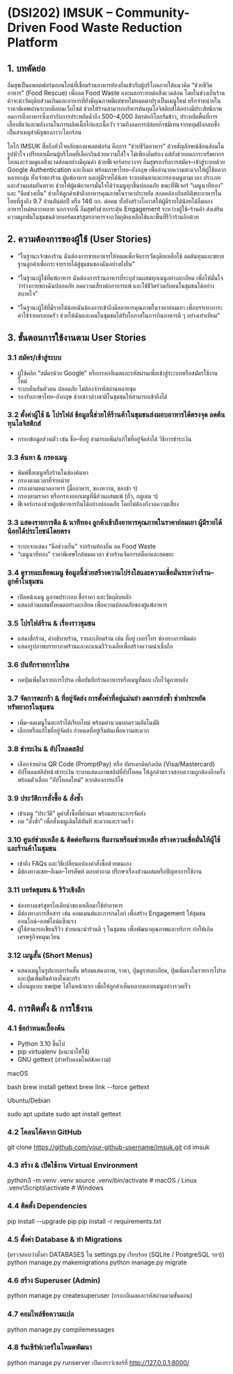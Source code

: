 # (DSI202) IMSUK – Community-Driven Food Waste Reduction Platform

## 1. บทคัดย่อ 

อิ่มสุขเป็นแพลตฟอร์มออนไลน์ที่เชื่อมร้านอาหารท้องถิ่นเข้ากับผู้บริโภคภายใต้แนวคิด “ช่วยชีวิตอาหาร” (Food Rescue) เพื่อลด Food Waste และผลกระทบต่อสิ่งแวดล้อม โดยในช่วงเย็นร้านค้าจะนำวัตถุดิบส่วนเกินและอาหารที่ยังมีคุณภาพดีแต่ขายไม่หมดมาปรุงเป็นเมนูใหม่ หรือจำหน่ายในราคาพิเศษผ่านระบบดีลบนเว็บไซต์ ช่วยให้ร้านสามารถบริหารต้นทุนโลจิสติกส์ได้อย่างมีประสิทธิภาพ ลดการทิ้งอาหารซึ่งเท่ากับการประหยัดน้ำถึง 500–4,000 ลิตรต่อกิโลกรัมข้าว, ประหยัดพื้นที่การเลี้ยงสัตว์และพลังงานในการผลิตเนื้อไก่และเนื้อวัว รวมถึงลดการปล่อยก๊าซมีเทนจากหลุมฝังกลบซึ่งเป็นสาเหตุสำคัญของภาวะโลกร้อน  

โลโก้ IMSUK สื่อถึงหัวใจหลักของแพลตฟอร์ม คือการ “ช่วยชีวิตอาหาร” ด้วยสัญลักษณ์ช้อนส้อมในรูปหัวใจ เปรียบเหมือนผู้บริโภคที่เลือกกินด้วยความใส่ใจ ไม่เพียงอิ่มท้อง แต่ยังช่วยลดภาระทรัพยากรโลกและร่วมดูแลสิ่งแวดล้อมอย่างมีคุณค่า ด้วยฟีเจอร์ครบวงจร อิ่มสุขรองรับการสมัคร–เข้าสู่ระบบด้วย Google Authentication และอีเมล พร้อมภาษาไทย–อังกฤษ เพื่ออำนวยความสะดวกให้ผู้ใช้หลากหลายกลุ่ม ทั้งเจ้าของร้าน ผู้แพ้อาหาร และผู้มีรายได้น้อย ระบบค้นหาและกรองเมนูตามเวลา ประเภท และส่วนผสมอันตราย ช่วยให้ผู้แพ้อาหารมั่นใจได้ว่าเมนูทุกชิ้นปลอดภัย ขณะที่ฟีเจอร์ “เมนูนาทีทอง” และ “ดีลช่วงเย็น” ช่วยให้ลูกค้าเข้าถึงอาหารคุณภาพในราคาประหยัด สอดคล้องกับสถิติขยะอาหารในไทยที่สูงถึง 9.7 ล้านตันต่อปี หรือ 146 กก. ต่อคน ทั้งยังสร้างโอกาสให้ผู้มีรายได้น้อยได้ลิ้มลองอาหารใหม่หลากหลาย นอกจากนี้ อิ่มสุขยังช่วยกระตุ้น Engagement ระหว่างผู้ใช้–ร้านค้า ส่งเสริมความผูกพันในชุมชนด้วยบอร์ดแชร์สูตรอาหารจากวัตถุดิบเหลือใช้และพื้นที่รีวิวร้านอีกด้วย

## 2. ความต้องการของผู้ใช้ (User Stories)

* “ในฐานะเจ้าของร้าน ฉันต้องการขายอาหารให้หมดเพื่อจัดการวัตถุดิบเหลือใช้ ลดต้นทุนและขยายฐานลูกค้าเพื่อกระจายรายได้สู่ชุมชนของฉันอย่างยั่งยืน”
* “ในฐานะผู้ใช้ที่แพ้อาหาร ฉันต้องการร้านอาหารที่ระบุส่วนผสมทุกเมนูอย่างละเอียด เพื่อให้มั่นใจว่าร่างกายของฉันปลอดภัย ลดความเสี่ยงต่ออาการแพ้ และใช้ชีวิตร่วมกับคนในชุมชนได้อย่างสบายใจ”

* “ในฐานะผู้ใช้ที่มีรายได้น้อยฉันต้องการเข้าถึงดีลอาหารคุณภาพในราคาย่อมเยา เพื่อบรรเทาภาระค่าใช้จ่ายครอบครัว ช่วยให้ฉันและคนในชุมชนได้รับโอกาสในการกินอาหารดี ๆ อย่างเท่าเทียม”

## 3. ขั้นตอนการใช้งานตาม User Stories

### 3.1 สมัคร/เข้าสู่ระบบ

* ผู้ใช้คลิก “สมัครด้วย Google” หรือกรอกอีเมลและรหัสผ่านเพื่อเข้าสู่ระะบบหรือสมัครใช้งานใหม่
* ระบบยืนยันตัวตน ปลอดภัย ไม่ต้องจำรหัสผ่านหลายชุด
* รองรับภาษาไทย–อังกฤษ ช่วยชาวต่างชาติในชุมชนให้สามารถเข้าถึงได้

### 3.2 ตั้งค่าผู้ใช้ & โปรไฟล์ ข้อมูลนี้ช่วยให้ร้านค้าในชุมชนส่งมอบอาหารได้ตรงจุด ลดต้นทุนโลจิสติกส์

* กรอกข้อมูลส่วนตัว เช่น ชื่อ–ที่อยู่ สามารถเพิ่ม/แก้ไขที่อยู่จัดส่งได้ วิธีการชำระเงิน

### 3.3 ค้นหา & กรองเมนู

* พิมพ์ชื่อเมนูหรือร้านในช่องค้นหา
* กรองตามเวลาที่จำหน่าย
* กรองตามหมวดอาหาร (มื้ออาหาร, ของหวาน, ของชำ ฯ)
* กรองตามราคา หรือกรองออกเมนูที่มีส่วนผสมแพ้ (ถั่ว, กลูเตน ฯ)
* ฟีเจอร์กรองช่วยผู้แพ้อาหารกินได้อย่างปลอดภัย โดยไม่ต้องกังวลความเสี่ยง

### 3.3 แสดงรายการดีล & นาทีทอง ลูกค้าเข้าถึงอาหารคุณภาพในราคาย่อมเยา ผู้มีรายได้น้อยได้ประโยชน์โดยตรง

* ระบบจะแสดง “ดีลช่วงเย็น” จากร้านท้องถิ่น ลด Food Waste
* “เมนูนาทีทอง” ราคาพิเศษใกล้หมดเวลา ช่วยร้านจัดการสต็อกและลดขยะ

### 3.4 ดูรายละเอียดเมนู ข้อมูลนี้ช่วยสร้างความโปร่งใสและความเชื่อมั่นระหว่างร้าน–ลูกค้าในชุมชน

* เปิดหน้าเมนู ดูภาพประกอบ ชื่อราคา และวัตถุดิบหลัก
* แสดงส่วนผสมทั้งหมดอย่างละเอียด เพื่อความปลอดภัยของผู้แพ้อาหาร

### 3.5 โปรไฟล์ร้าน & เรื่องราวชุมชน

* แสดงชื่อร้าน, คำอธิบายร้าน, รายละเอียดร้าน เช่น ที่อยู่ เบอร์โทร ช่องทางการติดต่อ
* แสดงรูปภาพบรรยากาศร้านและคะแนนรีวิวเฉลี่ยเพื่อสร้างความน่าเชื่อถือ

### 3.6 บันทึกรายการโปรด

* กดปุ่มเพิ่มในรายการโปรด เพื่อบันทึกร้านอาหารหรือเมนูที่ชอบ เก็บไว้ดูภายหลัง

### 3.7 จัดการตะกร้า & ที่อยู่จัดส่ง การตั้งค่าที่อยู่แม่นยำ ลดการส่งซ้ำ ช่วยประหยัดทรัพยากรในชุมชน

* เพิ่ม–ลดเมนูในตะกร้าได้เรียลไทม์ พร้อมคำนวณยอดรวมอัตโนมัติ
* เลือกหรือแก้ไขที่อยู่จัดส่ง กำหนดที่อยู่เริ่มต้นเพื่อความสะดวก

### 3.8 ชำระเงิน & อัปโหลดสลิป

* เลือกจ่ายผ่าน QR Code (PromptPay) หรือ บัตรเครดิต/เดบิต (Visa/Mastercard)
* อัปโหลดสลิปหน้าชำระเงิน ระบบแสดงภาพสลิปที่อัปโหลด ให้ลูกค้าตรวจสอบความถูกต้องอีกครั้ง พร้อมตัวเลือก “อัปโหลดใหม่” หากต้องการแก้ไข

### 3.9 ประวัติการสั่งซื้อ & สั่งซ้ำ

* เข้าเมนู “ประวัติ” ดูคำสั่งซื้อที่ผ่านมา พร้อมสถานะการจัดส่ง
* กด “สั่งซ้ำ” เพื่อสั่งเมนูเดิมได้ทันที สะดวกและรวดเร็ว

### 3.10 ศูนย์ช่วยเหลือ & ติดต่อทีมงาน ทีมงานพร้อมช่วยเหลือ สร้างความเชื่อมั่นให้ผู้ใช้และร้านค้าในชุมชน

* เข้าถึง FAQs และวิธีเปลี่ยนแปลงคำสั่งซื้อด้วยตนเอง
* มีช่องทางแชท–อีเมล–โทรศัพท์ ตอบคำถาม ปรึกษาเรื่องส่วนผสมหรือปัญหาการใช้งาน

### 3.11 บอร์ดชุมชน & รีวิวเชิงลึก

* ช่องทางแชร์สูตรไอเดียนำของเหลือมาใช้ทำอาหาร
* มีช่องทางการสื่อสาร เช่น คอมเมนต์และการกดไลก์ เพื่อสร้าง Engagement ให้ชุมชนออนไลน์–ออฟไลน์แข็งแรง
* ผู้ใช้สามารถเขียนรีวิว ช่วยแนะนำร้านดี ๆ ในชุมชน เพื่อพัฒนาคุณภาพและบริการ ก่อให้เกิดเศรษฐกิจหมุนเวียน

### 3.12 เมนูสั้น (Short Menus)

* แสดงเมนูในรูปแบบการ์ดสั้น พร้อมแสดงภาพ, ราคา, ปุ่มดูรายละเอียด, ปุ่มเพิ่มลงในรายการโปรดและปุ่มเพิ่มสินค้าลงในตะกร้า
* เลื่อนดูแบบ swipe ได้ในหน้าแรก เพื่อให้ลูกค้าเห็นหลากหลายเมนูอย่างรวดเร็ว

## 4. การติดตั้ง & การใช้งาน

### 4.1 ข้อกำหนดเบื้องต้น

* Python 3.10 ขึ้นไป
* pip virtualenv (แนะนำให้ใช้)
* GNU gettext (สำหรับคอมไพล์ข้อความ)

macOS

bash brew install gettext
brew link --force gettext 

Ubuntu/Debian

sudo apt update
sudo apt install gettext 

### 4.2 โคลนโค้ดจาก GitHub

git clone https://github.com/your-github-username/imsuk.git
cd imsuk

### 4.3 สร้าง & เปิดใช้งาน Virtual Environment

python3 -m venv .venv
source .venv/bin/activate    # macOS / Linux
.venv\Scripts\activate     # Windows

### 4.4 ติดตั้ง Dependencies

pip install --upgrade pip
pip install -r requirements.txt

### 4.5 ตั้งค่า Database & ทำ Migrations

(ตรวจสอบว่าตั้งค่า DATABASES ใน settings.py เรียบร้อย (SQLite / PostgreSQL ฯลฯ))
python manage.py makemigrations
python manage.py migrate

### 4.6 สร้าง Superuser (Admin)

python manage.py createsuperuser
(กรอกอีเมลและรหัสผ่านตามขั้นตอน)

### 4.7 คอมไพล์ข้อความแปล
python manage.py compilemessages

### 4.8 รันเซิร์ฟเวอร์ในโหมดพัฒนา
python manage.py runserver
เปิดเบราว์เซอร์ที่ http://127.0.0.1:8000/
